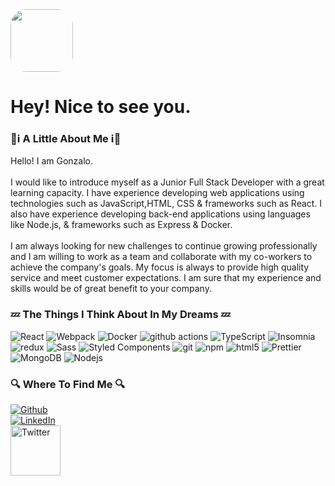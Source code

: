 
<div style="margin-left: auto !important; margin-right: auto !important;">
  <div style="margin-left: auto !important; margin-right: auto !important;">
   <img src="https://i.ibb.co/DQMpmy8/icons8-dev-512.png" style="border-radius: 25px;" width="100"/>
  </div>
  <div style="margin-left: auto !important; margin-right: auto !important;">
    <h1>Hey! Nice to see you.</h1>
  </div>
</div>

<h3>🌮ℹ️ A Little About Me ℹ️🌮</h3>
<p>

Hello! I am Gonzalo.<br><br>
  I would like to introduce myself as a Junior Full Stack Developer with a great learning capacity. I have experience developing web applications using technologies such as JavaScript,HTML, CSS & frameworks such as React. I also have experience developing back-end applications using languages ​​like Node.js, & frameworks such as Express & Docker.<br><br>
I am always looking for new challenges to continue growing professionally and I am willing to work as a team and collaborate with my co-workers to achieve the company's goals. My focus is always to provide high quality service and meet customer expectations. I am sure that my experience and skills would be of great benefit to your company.
</p>

<!--
<p>Welcome to my page! </br> I'm Thomas, Fullstack developer from <img src="https://cdn-icons-png.flaticon.com/512/197/197560.png" width="13"/> <b>Lorient, France</b>, currently living in <img src="https://cdn-icons-png.flaticon.com/512/197/197564.png" width="13"/> <b>Stockholm, Sweden</b>. </p>
<h3>Things I code with</h3>
-->

<h3>💤 The Things I Think About In My Dreams 💤</h3>

<p>
  <img alt="React" src="https://img.shields.io/badge/-React-45b8d8?style=flat-square&logo=react&logoColor=white" />
  <img alt="Webpack" src="https://img.shields.io/badge/-Webpack-8DD6F9?style=flat-square&logo=webpack&logoColor=white" /> 
  <img alt="Docker" src="https://img.shields.io/badge/-Docker-46a2f1?style=flat-square&logo=docker&logoColor=white" />
  <img alt="github actions" src="https://img.shields.io/badge/-Github_Actions-2088FF?style=flat-square&logo=github-actions&logoColor=white" />
  <img alt="TypeScript" src="https://img.shields.io/badge/-TypeScript-007ACC?style=flat-square&logo=typescript&logoColor=white" />
  <img alt="Insomnia" src="https://img.shields.io/badge/-Insomnia-5849BE?style=flat-square&logo=insomnia&logoColor=white" />
  <img alt="redux" src="https://img.shields.io/badge/-Redux-764ABC?style=flat-square&logo=redux&logoColor=white" />
  <img alt="Sass" src="https://img.shields.io/badge/-Sass-CC6699?style=flat-square&logo=sass&logoColor=white" />
  <img alt="Styled Components" src="https://img.shields.io/badge/-Styled_Components-db7092?style=flat-square&logo=styled-components&logoColor=white" />
  <img alt="git" src="https://img.shields.io/badge/-Git-F05032?style=flat-square&logo=git&logoColor=white" />
  <img alt="npm" src="https://img.shields.io/badge/-NPM-CB3837?style=flat-square&logo=npm&logoColor=white" />
  <img alt="html5" src="https://img.shields.io/badge/-HTML5-E34F26?style=flat-square&logo=html5&logoColor=white" />
  <img alt="Prettier" src="https://img.shields.io/badge/-Prettier-F7B93E?style=flat-square&logo=prettier&logoColor=white" />
  <img alt="MongoDB" src="https://img.shields.io/badge/-MongoDB-13aa52?style=flat-square&logo=mongodb&logoColor=white" />
  <img alt="Nodejs" src="https://img.shields.io/badge/-Nodejs-43853d?style=flat-square&logo=Node.js&logoColor=white" />
</p>
<!-- <h3>🟢 Open source projects 🟢</h3>
<table>
  <thead align="center">
    <tr border: none;>
      <td><b>🎁 Projects</b></td>
      <td><b>⭐ Stars</b></td>
      <td><b>📚 Forks</b></td>
      <td><b>🛎 Issues</b></td>
      <td><b>📬 Pull requests</b></td>
    </tr>
  </thead>
  <tbody>
    <tr>
      <td><b>ALL MY REPOS</b></td>
      <td><img alt="Estrellas" src="https://img.shields.io/github/stars/Macumba45?style=flat-square&labelColor=343b41"/></td>
      <td><img alt="Commits" src="https://img.shields.io/github/commit-activity/w/Macumba45?style=flat-square&labelColor=343b41"/></td>
      <td><img alt="Issues" src="https://img.shields.io/github/issues/Macumba45?style=flat-square&labelColor=343b41"/></td>
      <td><img alt="Pull Requests" src="https://img.shields.io/github/issues-pr/Macumba45?style=flat-square&labelColor=343b41"/></td>
    </tr>
  </tbody>
</table> -->

<h3>🔍 Where To Find Me 🔍</h3>
<p>
<a href="https://github.com/Macumba45" target="_blank"><img alt="Github" src="https://img.shields.io/badge/GitHub-%2312100E.svg?&style=for-the-badge&logo=Github&logoColor=white" /></a>
<br>
<a href="https://www.linkedin.com/in/gonzalolr15/" target="_blank"><img alt="LinkedIn" src="https://img.shields.io/badge/linkedin-%230077B5.svg?&style=for-the-badge&logo=linkedin&logoColor=white" /></a>
<br>
<a href="https://gonzalolobocv.vercel.app/" target="_blank"><img alt="Twitter" src="https://i.ibb.co/bLQ5rGR/icons8-resume-website-100.png" width="80" /></a>
</p>

